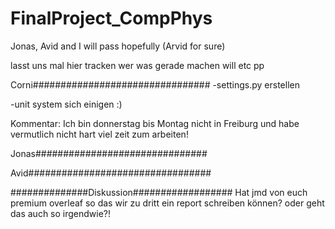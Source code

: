 # FinalProject_CompPhys
Jonas, Avid and I will pass hopefully (Arvid for sure)

lasst uns mal hier tracken wer was gerade machen will etc pp


Corni################################
-settings.py erstellen

-unit system sich einigen :)


Kommentar: Ich bin donnerstag bis Montag nicht in Freiburg und habe vermutlich nicht hart viel zeit zum arbeiten!



Jonas###############################



Avid#################################





##############Diskussion##################
Hat jmd von euch premium overleaf so das wir zu dritt ein report schreiben können? oder geht das auch so irgendwie?!